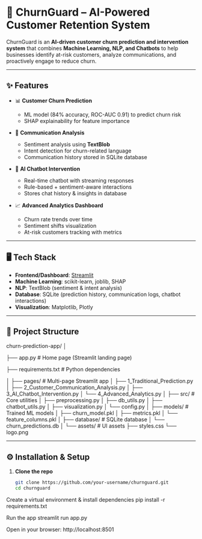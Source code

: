 # 🤖 ChurnGuard – AI-Powered Customer Retention System

ChurnGuard is an **AI-driven customer churn prediction and intervention system** that combines **Machine Learning, NLP, and Chatbots** to help businesses identify at-risk customers, analyze communications, and proactively engage to reduce churn.

---

## ✨ Features

- 📊 **Customer Churn Prediction**
  - ML model (84% accuracy, ROC-AUC 0.91) to predict churn risk  
  - SHAP explainability for feature importance  

- 💬 **Communication Analysis**
  - Sentiment analysis using **TextBlob**  
  - Intent detection for churn-related language  
  - Communication history stored in SQLite database  

- 🤖 **AI Chatbot Intervention**
  - Real-time chatbot with streaming responses  
  - Rule-based + sentiment-aware interactions  
  - Stores chat history & insights in database  

- 📈 **Advanced Analytics Dashboard**
  - Churn rate trends over time  
  - Sentiment shifts visualization  
  - At-risk customers tracking with metrics  

---

## 🖥️ Tech Stack

- **Frontend/Dashboard**: [Streamlit](https://streamlit.io/)  
- **Machine Learning**: scikit-learn, joblib, SHAP  
- **NLP**: TextBlob (sentiment & intent analysis)  
- **Database**: SQLite (prediction history, communication logs, chatbot interactions)  
- **Visualization**: Matplotlib, Plotly  

---

## 📂 Project Structure
churn-prediction-app/
│

├── app.py # Home page (Streamlit landing page)

├── requirements.txt # Python dependencies

│
├── pages/ # Multi-page Streamlit app
│ ├── 1_Traditional_Prediction.py
│ ├── 2_Customer_Communication_Analysis.py
│ ├── 3_AI_Chatbot_Intervention.py
│ └── 4_Advanced_Analytics.py
│
├── src/ # Core utilities
│ ├── preprocessing.py
│ ├── db_utils.py
│ ├── chatbot_utils.py
│ ├── visualization.py
│ └── config.py
│
├── models/ # Trained ML models
│ ├── churn_model.pkl
│ ├── metrics.pkl
│ └── feature_columns.pkl
│
├── database/ # SQLite database
│ └── churn_predictions.db
│
└── assets/ # UI assets
├── styles.css
└── logo.png


---

## ⚙️ Installation & Setup
1. **Clone the repo**
   ```bash
   git clone https://github.com/your-username/churnguard.git
   cd churnguard
Create a virtual environment & install dependencies
pip install -r requirements.txt

Run the app
streamlit run app.py

Open in your browser: http://localhost:8501

